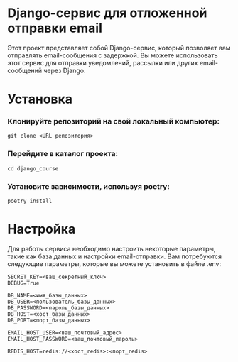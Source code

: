 # Django-сервис для отложенной отправки email
Этот проект представляет собой Django-сервис, который позволяет вам отправлять email-сообщения с задержкой. Вы можете использовать этот сервис для отправки уведомлений, рассылки или других email-сообщений через Django.
# Установка
### Клонируйте репозиторий на свой локальный компьютер:
`git clone <URL репозитория>`

### Перейдите в каталог проекта:
`cd django_course`

### Установите зависимости, используя poetry:
`poetry install`

# Настройка
Для работы сервиса необходимо настроить некоторые параметры, такие как база данных и настройки email-отправки. Вам потребуются следующие параметры, которые вы можете установить в файле .env:
```
SECRET_KEY=<ваш_секретный_ключ>
DEBUG=True

DB_NAME=<имя_базы_данных>
DB_USER=<пользователь_базы_данных>
DB_PASSWORD=<пароль_базы_данных>
DB_HOST=<хост_базы_данных>
DB_PORT=<порт_базы_данных>

EMAIL_HOST_USER=<ваш_почтовый_адрес>
EMAIL_HOST_PASSWORD=<ваш_почтовый_пароль>

REDIS_HOST=redis://<хост_redis>:<порт_redis>
```
